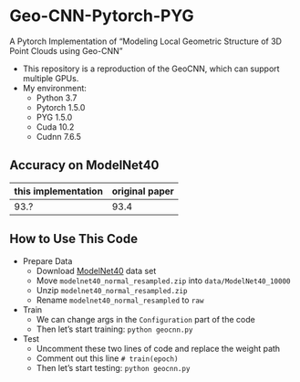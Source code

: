 # Geo-CNN-Pytorch-PYG
A Pytorch Implementation of “Modeling Local Geometric Structure of 3D Point Clouds using Geo-CNN”

- This repository is a reproduction of the GeoCNN, which can support multiple GPUs.
- My environment:
  - Python 3.7
  - Pytorch 1.5.0
  - PYG 1.5.0
  - Cuda 10.2
  - Cudnn 7.6.5

## Accuracy on ModelNet40
|this implementation|original paper|
|---|---|
|93.?|93.4|

## How to Use This Code
- Prepare Data
  - Download [ModelNet40](https://shapenet.cs.stanford.edu/media/modelnet40_normal_resampled.zip) data set
  - Move `modelnet40_normal_resampled.zip` into `data/ModelNet40_10000`
  - Unzip `modelnet40_normal_resampled.zip`
  - Rename `modelnet40_normal_resampled` to `raw`
- Train
  - We can change args in the `Configuration` part of the code
  - Then let’s start training: `python geocnn.py`
- Test
  - Uncomment these two lines of code and replace the weight path
  - Comment out this line `# train(epoch)`
  - Then let’s start testing: `python geocnn.py`
